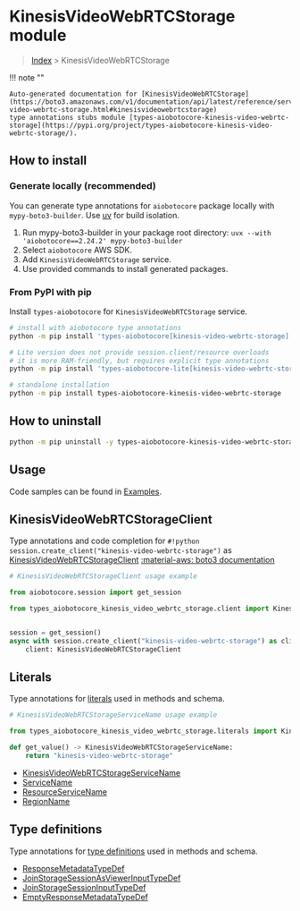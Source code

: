 # KinesisVideoWebRTCStorage module

> [Index](../README.md) > KinesisVideoWebRTCStorage


!!! note ""

    Auto-generated documentation for [KinesisVideoWebRTCStorage](https://boto3.amazonaws.com/v1/documentation/api/latest/reference/services/kinesis-video-webrtc-storage.html#kinesisvideowebrtcstorage)
    type annotations stubs module [types-aiobotocore-kinesis-video-webrtc-storage](https://pypi.org/project/types-aiobotocore-kinesis-video-webrtc-storage/).

## How to install

### Generate locally (recommended)

You can generate type annotations for `aiobotocore` package locally with `mypy-boto3-builder`.
Use [uv](https://docs.astral.sh/uv/getting-started/installation/) for build isolation.

1. Run mypy-boto3-builder in your package root directory: `uvx --with 'aiobotocore==2.24.2' mypy-boto3-builder`
1. Select `aiobotocore` AWS SDK.
1. Add `KinesisVideoWebRTCStorage` service.
1. Use provided commands to install generated packages.



### From PyPI with pip

Install `types-aiobotocore` for `KinesisVideoWebRTCStorage` service.

```bash
# install with aiobotocore type annotations
python -m pip install 'types-aiobotocore[kinesis-video-webrtc-storage]'

# Lite version does not provide session.client/resource overloads
# it is more RAM-friendly, but requires explicit type annotations
python -m pip install 'types-aiobotocore-lite[kinesis-video-webrtc-storage]'

# standalone installation
python -m pip install types-aiobotocore-kinesis-video-webrtc-storage
```



## How to uninstall

```bash
python -m pip uninstall -y types-aiobotocore-kinesis-video-webrtc-storage
```

## Usage

Code samples can be found in [Examples](./usage.md).

## KinesisVideoWebRTCStorageClient

Type annotations and code completion for  `#!python session.create_client("kinesis-video-webrtc-storage")` as [KinesisVideoWebRTCStorageClient](./client.md)
[:material-aws: boto3 documentation](https://boto3.amazonaws.com/v1/documentation/api/latest/reference/services/kinesis-video-webrtc-storage.html#KinesisVideoWebRTCStorage.Client)

```python
# KinesisVideoWebRTCStorageClient usage example

from aiobotocore.session import get_session

from types_aiobotocore_kinesis_video_webrtc_storage.client import KinesisVideoWebRTCStorageClient


session = get_session()
async with session.create_client("kinesis-video-webrtc-storage") as client:
    client: KinesisVideoWebRTCStorageClient
```








## Literals

Type annotations for [literals](./literals.md) used in methods and schema.

```python
# KinesisVideoWebRTCStorageServiceName usage example

from types_aiobotocore_kinesis_video_webrtc_storage.literals import KinesisVideoWebRTCStorageServiceName

def get_value() -> KinesisVideoWebRTCStorageServiceName:
    return "kinesis-video-webrtc-storage"
```

- [KinesisVideoWebRTCStorageServiceName](./literals.md#kinesisvideowebrtcstorageservicename)
- [ServiceName](./literals.md#servicename)
- [ResourceServiceName](./literals.md#resourceservicename)
- [RegionName](./literals.md#regionname)




## Type definitions

Type annotations for [type definitions](./type_defs.md) used in methods and schema.

- [ResponseMetadataTypeDef](./type_defs.md#responsemetadatatypedef)
- [JoinStorageSessionAsViewerInputTypeDef](./type_defs.md#joinstoragesessionasviewerinputtypedef)
- [JoinStorageSessionInputTypeDef](./type_defs.md#joinstoragesessioninputtypedef)
- [EmptyResponseMetadataTypeDef](./type_defs.md#emptyresponsemetadatatypedef)

